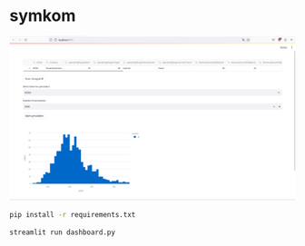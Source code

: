 # symkom
<p align="center">
<img src="images/streamlit.png">
</p>

```sh
pip install -r requirements.txt
```
```sh
streamlit run dashboard.py
```